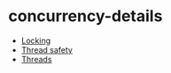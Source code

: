 <!-- this entire file is auto-generated -->

# concurrency-details

<!-- optional markdown-notes-tree directory description starts here -->

<!-- optional markdown-notes-tree directory description ends here -->

- [Locking](Locking.md)
- [Thread safety](Thread-safety.md)
- [Threads](Threads.md)
